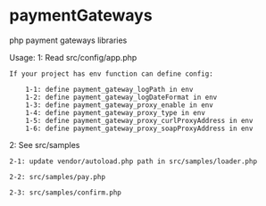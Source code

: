 # paymentGateways
php payment gateways libraries

Usage:
1: Read src/config/app.php

	If your project has env function can define config:

		1-1: define payment_gateway_logPath in env
		1-2: define payment_gateway_logDateFormat in env
		1-3: define payment_gateway_proxy_enable in env
		1-4: define payment_gateway_proxy_type in env
		1-5: define payment_gateway_proxy_curlProxyAddress in env
		1-6: define payment_gateway_proxy_soapProxyAddress in env

2: See src/samples

    2-1: update vendor/autoload.php path in src/samples/loader.php

    2-2: src/samples/pay.php

    2-3: src/samples/confirm.php
